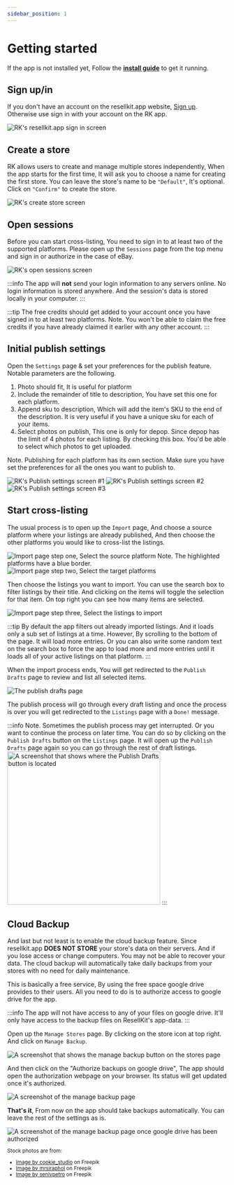 ```yaml
---
sidebar_position: 1
---
```



# Getting started

If the app is not installed yet, Follow the **[install guide](install-rk)** to get it running.

## Sign up/in 

If you don't have an account on the resellkit.app website, [Sign up](https://resellkit.app/#signup). Otherwise use sign in with your account on the RK app.

<img src="/img/rkss/rk-sign-in.png" alt="RK's resellkit.app sign in screen" />

## Create a store

RK allows users to create and manage multiple stores independently, When the app starts for the first time, It will ask you to choose a name for creating the first store. You can leave the store's name to be `"Default"`, It's optional. Click on `"Confirm"` to create the store.

<img src="/img/rkss/first-time-create-store.png" alt="RK's create store screen" />

## Open sessions

Before you can start cross-listing, You need to sign in to at least two of the supported platforms. Please open up the `Sessions` page from the top menu and sign in or authorize in the case of eBay.

<img src="/img/rkss/open-sessions.png" alt="RK's open sessions screen" />

:::info
The app will **not** send your login information to any servers online. No login information is stored anywhere. And the session's data is stored locally in your computer.
:::

:::tip
The free credits should get added to your account once you have signed in to at least two platforms. Note. You won't be able to claim the free credits if you have already claimed it earlier with any other account.
:::

## Initial publish settings

Open the `Settings` page & set your preferences for the publish feature. Notable parameters are the following.

1. Photo should fit, It is useful for platform
2. Include the remainder of title to description, You have set this one for each platform.
3. Append sku to description, Which will add the item's SKU to the end of the description. It is very useful if you have a unique sku for each of your items.
4. Select photos on publish, This one is only for depop. Since depop has the limit of 4 photos for each listing. By checking this box. You'd be able to select which photos to get uploaded.

Note. Publishing for each platform has its own section. Make sure you have set the preferences for all the ones you want to publish to.

<img src="/img/rkss/settings-publish-01.png" alt="RK's Publish settings screen #1" />
<img src="/img/rkss/settings-publish-02.png" alt="RK's Publish settings screen #2" />
<img src="/img/rkss/settings-publish-03.png" alt="RK's Publish settings screen #3" />

## Start cross-listing

The usual process is to open up the `Import` page, And choose a source platform where your listings are already published, And then choose the other platforms you would like to cross-list the listings.

<img src="/img/rkss/import-step1-select-source.png" alt="Import page step one, Select the source platform" />
Note. The highlighted platforms have a blue border.
<img src="/img/rkss/import-step2-select-target-platforms.png" alt="Import page step two, Select the target platforms" />

Then choose the listings you want to import. You can use the search box to filter listings by their title. And clicking on the items will toggle the selection for that item. On top right you can see how many items are selected.

<img src="/img/rkss/import-step3-choose-listings.png" alt="Import page step three, Select the listings to import" />

:::tip
By default the app filters out already imported listings. And it loads only a sub set of listings at a time. However, By scrolling to the bottom of the page. It will load more entries. Or you can also write some random text on the search box to force the app to load more and more entries until it loads all of your active listings on that platform.
:::

When the import process ends, You will get redirected to the `Publish Drafts` page to review and list all selected items.

<img src="/img/rkss/sample-publish-drafts-page.png" alt="The publish drafts page" />

The publish process will go through every draft listing and once the process is over you will get redirected to the `Listings` page with a `Done!` message.

:::info
Note. Sometimes the publish process may get interrupted. Or you want to continue the process on later time. You can do so by clicking on the `Publish Drafts` button on the `Listings` page. It will open up the `Publish Drafts` page again so you can go through the rest of draft listings.
<img src="/img/rkss/draft-listings-button-on-the-listings-page.png" width="350" alt="A screenshot that shows where the Publish Drafts button is located" />
:::

## Cloud Backup

And last but not least is to enable the cloud backup feature. Since resellkit.app **DOES NOT STORE** your store's data on their servers. And if you lose access or change computers. You may not be able to recover your data. The cloud backup will automatically take daily backups from your stores with no need for daily maintenance.

This is basically a free service, By using the free space google drive provides to their users. All you need to do is to authorize access to google drive for the app.

:::info
The app will not have access to any of your files on google drive. It'll only have access to the backup files on ResellKit's app-data.
:::

Open up the `Manage Stores` page. By clicking on the store icon at top right. And click on `Manage Backup`.

<img src="/img/rkss/manage-backup-button-on-stores-page.png" alt="A screenshot that shows the manage backup button on the stores page" />

And then click on the "Authorize backups on google drive", The app should open the authorization webpage on your browser. Its status will get updated once it's authorized.

<img src="/img/rkss/manage-backup-page.png" alt="A screenshot of the manage backup page" />

**That's it**, From now on the app should take backups automatically. You can leave the rest of the settings as is.

<img src="/img/rkss/manage-backup-once-authorized.png" alt="A screenshot of the manage backup page once google drive has been authorized" />


<small class="d-block gray-text margin-top-50">

Stock photos are from:

- <a href="https://www.freepik.com/free-photo/confident-serious-handsome-man-wears-black-leather-jacket-gray-t-shirt-stylish-eyewear-looks-directly-into-camera-isolated-people-style-concept_8920525.htm#query=jacket&position=0&from_view=search&track=sph">Image by cookie_studio</a> on Freepik
- <a href="https://www.freepik.com/free-photo/sport-jacket-clothing_1026998.htm#query=jacket&position=3&from_view=search&track=sph">Image by mrsiraphol</a> on Freepik
- <a href="https://www.freepik.com/free-photo/young-woman-wearing-jacket-walking-outside_11599573.htm#query=women%20jacket&position=15&from_view=search&track=sph">Image by senivpetro</a> on Freepik

</small>
